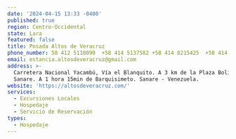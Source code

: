 ```yaml
---
date: '2024-04-15 13:33 -0400'
published: true
region: Centro-Occidental
state: Lara
featured: false
title: Posada Altos de Veracruz
phone_number: 58 412 5118090  +58 414 5137582 +58 414 8215425  +58 414 5094486
email: estancia.altosdeveracruz@gmail.com
address: >-
  Carretera Nacional Yacambú, Vía el Blanquito. A 3 km de la Plaza Bolivar de
  Sanare. A 1 hora 15min de Barquisimeto. Sanare - Venezuela.
website: 'https://altosdeveracruz.com/'
services:
  - Excursiones Locales
  - Hospedaje
  - Servicio de Reservación
types:
  - Hospedaje
---
```


